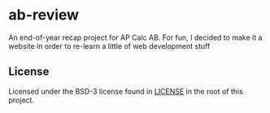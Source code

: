 # ab-review

An end-of-year recap project for AP Calc AB. For fun, I decided to make it a website in order
to re-learn a little of web development stuff

## License

Licensed under the BSD-3 license found in [LICENSE](./LICENSE) in the root of this project.
